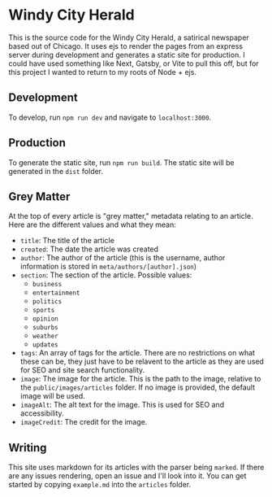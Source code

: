 # Windy City Herald

This is the source code for the Windy City Herald, a satirical newspaper based
out of Chicago. It uses ejs to render the pages from an express server during development and generates a static site for production. I could have used something like Next, Gatsby, or Vite to pull this off, but for this project I wanted to return to my roots of Node + ejs.

## Development

To develop, run `npm run dev` and navigate to `localhost:3000`.

## Production

To generate the static site, run `npm run build`. The static site will be generated in the `dist` folder.

## Grey Matter

At the top of every article is "grey matter," metadata relating to an article. Here are the different values and what they mean:

- `title`: The title of the article
- `created`: The date the article was created
- `author`: The author of the article (this is the username, author information is stored in `meta/authors/[author].json`)
- `section`: The section of the article. Possible values:
  - `business`
  - `entertainment`
  - `politics`
  - `sports`
  - `opinion`
  - `suburbs`
  - `weather`
  - `updates`
- `tags`: An array of tags for the article. There are no restrictions on what these can be, they just have to be relavent to the article as they are used for SEO and site search functionality.
- `image`: The image for the article. This is the path to the image, relative to the `public/images/articles` folder. If no image is provided, the default image will be used.
- `imageAlt`: The alt text for the image. This is used for SEO and accessibility.
- `imageCredit`: The credit for the image.

## Writing

This site uses markdown for its articles with the parser being `marked`. If there are any issues rendering, open an issue and I'll look into it. You can get started by copying `example.md` into the `articles` folder.
